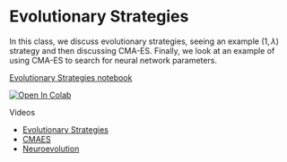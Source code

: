 # Evolutionary Strategies


In this class, we discuss evolutionary strategies, seeing an example
$(1,\lambda)$ strategy and then discussing CMA-ES. Finally, we look at an
example of using CMA-ES to search for neural network parameters.

[Evolutionary Strategies notebook](https://github.com/d9w/evolution/blob/master/5_strategies/evolutionary_strategies.ipynb)

[![Open In Colab](https://colab.research.google.com/assets/colab-badge.svg)](https://colab.research.google.com/github/d9w/evolution/blob/master/5_strategies/evolutionary_strategies.ipynb)

Videos

* [Evolutionary Strategies](https://youtu.be/ds66pV7Ob0U)
* [CMAES](https://youtu.be/V0ccukpgbL4)
* [Neuroevolution](https://youtu.be/9NwBjoQKjOw)
